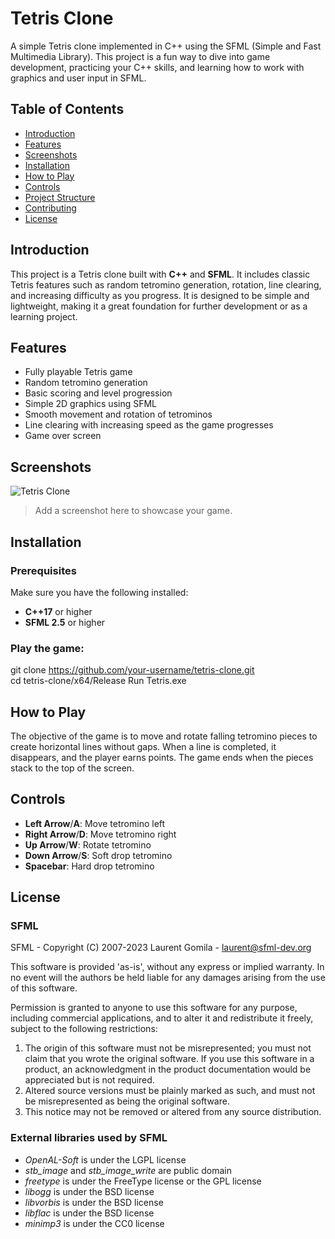# Tetris Clone

A simple Tetris clone implemented in C++ using the SFML (Simple and Fast Multimedia Library). This project is a fun way to dive into game development, practicing your C++ skills, and learning how to work with graphics and user input in SFML.

## Table of Contents
- [Introduction](#introduction)
- [Features](#features)
- [Screenshots](#screenshots)
- [Installation](#installation)
- [How to Play](#how-to-play)
- [Controls](#controls)
- [Project Structure](#project-structure)
- [Contributing](#contributing)
- [License](#license)

## Introduction
This project is a Tetris clone built with **C++** and **SFML**. It includes classic Tetris features such as random tetromino generation, rotation, line clearing, and increasing difficulty as you progress. It is designed to be simple and lightweight, making it a great foundation for further development or as a learning project.

## Features
- Fully playable Tetris game
- Random tetromino generation
- Basic scoring and level progression
- Simple 2D graphics using SFML
- Smooth movement and rotation of tetrominos
- Line clearing with increasing speed as the game progresses
- Game over screen

## Screenshots
![Tetris Clone](path/to/screenshot.png)

> Add a screenshot here to showcase your game.

## Installation

### Prerequisites
Make sure you have the following installed:
- **C++17** or higher
- **SFML 2.5** or higher

### Play the game:
git clone https://github.com/your-username/tetris-clone.git<br>
cd tetris-clone/x64/Release
Run Tetris.exe
   
## How to Play
The objective of the game is to move and rotate falling tetromino pieces to create horizontal lines without gaps. When a line is completed, it disappears, and the player earns points. The game ends when the pieces stack to the top of the screen.

## Controls
- **Left Arrow**/**A**: Move tetromino left
- **Right Arrow**/**D**: Move tetromino right
- **Up Arrow**/**W**: Rotate tetromino
- **Down Arrow**/**S**: Soft drop tetromino
- **Spacebar**: Hard drop tetromino
## License
### SFML

SFML - Copyright (C) 2007-2023 Laurent Gomila - laurent@sfml-dev.org

This software is provided 'as-is', without any express or implied warranty. In no event will the authors be held liable for any damages arising from the use of this software.

Permission is granted to anyone to use this software for any purpose, including commercial applications, and to alter it and redistribute it freely, subject to the following restrictions:

  1. The origin of this software must not be misrepresented; you must not claim that you wrote the original software.  If you use this software in a product, an acknowledgment in the product documentation would be appreciated but is not required.
  2. Altered source versions must be plainly marked as such, and must not be misrepresented as being the original software.
  3. This notice may not be removed or altered from any source distribution.

### External libraries used by SFML

  * _OpenAL-Soft_ is under the LGPL license
  * _stb_image_ and _stb_image_write_ are public domain
  * _freetype_ is under the FreeType license or the GPL license
  * _libogg_ is under the BSD license
  * _libvorbis_ is under the BSD license
  * _libflac_ is under the BSD license
  * _minimp3_ is under the CC0 license

